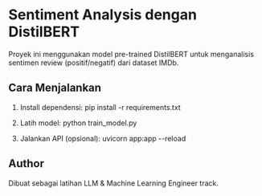 # Sentiment Analysis dengan DistilBERT

Proyek ini menggunakan model pre-trained DistilBERT untuk menganalisis sentimen review (positif/negatif) dari dataset IMDb.

## Cara Menjalankan

1. Install dependensi:
   pip install -r requirements.txt

2. Latih model:
   python train_model.py

3. Jalankan API (opsional):
   uvicorn app:app --reload

## Author
Dibuat sebagai latihan LLM & Machine Learning Engineer track.
